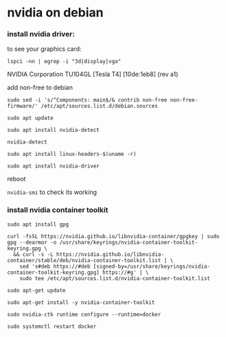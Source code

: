 # nvidia on debian

### install nvidia driver:

to see your graphics card:

`lspci -nn | egrep -i "3d|display|vga"`

NVIDIA Corporation TU104GL [Tesla T4] [10de:1eb8] (rev a1)

add non-free to debian

`sudo sed -i 's/^Components: main$/& contrib non-free non-free-firmware/' /etc/apt/sources.list.d/debian.sources`

`sudo apt update`

`sudo apt install nvidia-detect`

`nvidia-detect`

`sudo apt install linux-headers-$(uname -r)`

`sudo apt install nvidia-driver`

reboot

`nvidia-smi` to check its working

### install nvidia container toolkit

`sudo apt install gpg`

```
curl -fsSL https://nvidia.github.io/libnvidia-container/gpgkey | sudo gpg --dearmor -o /usr/share/keyrings/nvidia-container-toolkit-keyring.gpg \
  && curl -s -L https://nvidia.github.io/libnvidia-container/stable/deb/nvidia-container-toolkit.list | \
    sed 's#deb https://#deb [signed-by=/usr/share/keyrings/nvidia-container-toolkit-keyring.gpg] https://#g' | \
    sudo tee /etc/apt/sources.list.d/nvidia-container-toolkit.list
```

`sudo apt-get update`

`sudo apt-get install -y nvidia-container-toolkit`

`sudo nvidia-ctk runtime configure --runtime=docker`

`sudo systemctl restart docker`
